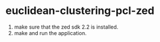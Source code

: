 # euclidean-clustering-pcl-zed

1. make sure that the zed sdk 2.2 is installed.
2. make and run the application.
